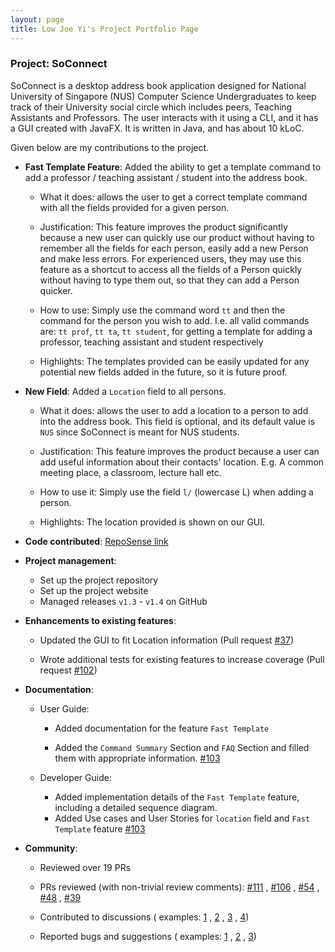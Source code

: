 ```yaml
---
layout: page 
title: Low Joe Yi's Project Portfolio Page
---
```


### Project: SoConnect

SoConnect is a desktop address book application designed for National University of Singapore (NUS) Computer Science
Undergraduates to keep track of their University social circle which includes peers, Teaching Assistants and Professors.
The user interacts with it using a CLI, and it has a GUI created with JavaFX. It is written in Java, and has about 10
kLoC.

Given below are my contributions to the project.

* **Fast Template Feature**: Added the ability to get a template command to add a professor / teaching assistant /
  student into the address book.

    * What it does: allows the user to get a correct template command with all the fields provided for a given person.

    * Justification: This feature improves the product significantly because a new user can quickly use our product
      without having to remember all the fields for each person, easily add a new Person and make less errors. For
      experienced users, they may use this feature as a shortcut to access all the fields of a Person quickly without
      having to type them out, so that they can add a Person quicker.

    * How to use: Simply use the command word `tt` and then the command for the person you wish to add. I.e. all valid
      commands are: `tt prof`, `tt ta`, `tt student`, for getting a template for adding a professor, teaching assistant
      and student respectively

    * Highlights: The templates provided can be easily updated for any potential new fields added in the future, so it
      is future proof.


* **New Field**: Added a `Location` field to all persons.

    * What it does: allows the user to add a location to a person to add into the address book. This field is optional,
      and its default value is `NUS` since SoConnect is meant for NUS students.

    * Justification: This feature improves the product because a user can add useful information about their contacts'
      location. E.g. A common meeting place, a classroom, lecture hall etc.

    * How to use it: Simply use the field `l/` (lowercase L) when adding a person.

    * Highlights: The location provided is shown on our GUI.


* **Code
  contributed**: [RepoSense link](https://nus-cs2103-ay2223s1.github.io/tp-dashboard/?search=%20AY2223S1-CS2103T-W08-3&sort=groupTitle&sortWithin=title&timeframe=commit&mergegroup=&groupSelect=groupByRepos&breakdown=true&checkedFileTypes=docs~functional-code~test-code~other&since=2022-09-16&tabOpen=true&tabType=authorship&zFR=false&tabAuthor=JJoeYi&tabRepo=AY2223S1-CS2103T-W08-3%2Ftp%5Bmaster%5D&authorshipIsMergeGroup=false&authorshipFileTypes=docs~functional-code~test-code&authorshipIsBinaryFileTypeChecked=false&authorshipIsIgnoredFilesChecked=false)


* **Project management**:

    * Set up the project repository
    * Set up the project website
    * Managed releases `v1.3` - `v1.4` on GitHub


* **Enhancements to existing features**:

    * Updated the GUI to fit Location information (Pull
      request [\#37](https://github.com/AY2223S1-CS2103T-W08-3/tp/pull/37))

    * Wrote additional tests for existing features to increase coverage (Pull
      request [\#102](https://github.com/AY2223S1-CS2103T-W08-3/tp/pull/102))


* **Documentation**:

    * User Guide:

        * Added documentation for the feature `Fast Template`

        * Added the `Command Summary` Section and `FAQ` Section and filled them with appropriate
          information. [\#103](https://github.com/AY2223S1-CS2103T-W08-3/tp/pull/103)

    * Developer Guide:

        * Added implementation details of the `Fast Template` feature, including a detailed sequence diagram.
        * Added Use cases and User Stories for `location` field and `Fast Template`
          feature [\#103](https://github.com/AY2223S1-CS2103T-W08-3/tp/pull/103)


* **Community**:

    * Reviewed over 19 PRs

    * PRs reviewed (with non-trivial review comments): [\#111](https://github.com/AY2223S1-CS2103T-W08-3/tp/pull/111)
      , [\#106](https://github.com/AY2223S1-CS2103T-W08-3/tp/pull/106)
      , [\#54](https://github.com/AY2223S1-CS2103T-W08-3/tp/pull/54)
      , [\#48](https://github.com/AY2223S1-CS2103T-W08-3/tp/pull/48)
      , [\#39](https://github.com/AY2223S1-CS2103T-W08-3/tp/pull/39)

    * Contributed to discussions (
      examples: [1](https://github.com/AY2223S1-CS2103T-W08-3/tp/pull/37#discussion_r986722158)
      , [2](https://github.com/AY2223S1-CS2103T-W08-3/tp/pull/106#discussion_r1005330464)
      , [3](https://github.com/AY2223S1-CS2103T-W08-3/tp/pull/39#discussion_r986739463)
      , [4](https://github.com/AY2223S1-CS2103T-W08-3/tp/pull/37#discussion_r986723329))

    * Reported bugs and suggestions (
      examples: [1](https://github.com/AY2223S1-CS2103T-W08-3/tp/pull/111)
      , [2](https://github.com/AY2223S1-CS2103T-W08-3/tp/pull/54#discussion_r996404612)
      , [3](https://github.com/AY2223S1-CS2103T-W08-3/tp/pull/39#discussion_r986739463))
